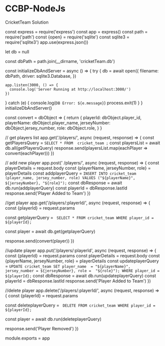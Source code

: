 # CCBP-NodeJs
CricketTeam Solution


const express = require('express')
const app = express()
const path = require('path')
const {open} = require('sqlite')
const sqlite3 = require('sqlite3')
app.use(express.json())

let db = null

const dbPath = path.join(__dirname, 'cricketTeam.db')

const initializeDbAndServer = async () => {
  try {
    db = await open({
      filename: dbPath,
      driver: sqlite3.Database,
    })

    app.listen(3000, () => {
      console.log('Server Running at http://localhost:3000/')
    })
  } catch (e) {
    console.log(`DB Error: ${e.message}`)
    process.exit(1)
  }
}
initializeDbAndServer()

const convert = dbObject => {
  return {
    playerId: dbObject.player_id,
    playerName: dbObject.player_name,
    jerseyNumber: dbObject.jersey_number,
    role: dbObject.role,
  }
}

// get players list
app.get('/players/', async (request, response) => {
  const getPlayersQuery = `SELECT *
    FROM 
     cricket_team
   ;`
  const playersList = await db.all(getPlayersQuery)
  response.send(playersList.map(eachPlayer => convert(eachPlayer)))
})

// add new player
app.post(' /players/', async (request, response) => {
  const playerDetails = request.body
  const {playerName, jerseyNumber, role} = playerDetails
  const addplayerQuery = `
    INSERT INTO
      cricket_team (player_name, jersey_number, role)
    VALUES
     ("${playerName}",
        ${jerseyNumber},
        "${role}");
     `
  const dbResponse = await db.run(addplayerQuery)
  const playerId = dbResponse.lastId
  response.send('Player Added to Team')
})

//get player
app.get('/players/:playerId/', async (request, response) => {
  const {playerId} = request.params

  const getplayerQuery = `
    SELECT *
    FROM
      cricket_team
    WHERE
     player_id = ${playerId};`

  const player = await db.get(getplayerQuery)

  response.send(convert(player))
})

//update player
app.put('/players/:playerId', async (request, response) => {
  const {playerId} = request.params
  const playerDetails = request.body
  const {playerName, jerseyNumber, role} = playerDetails
  const updateplayerQuery = `
    UPDATE
      cricket_team
    SET
      player_name  = "${playerName}",
        jersey_number = ${jerseyNumber},
       role =  "${role}");
    WHERE
      player_id = ${playerId};
     `
  const dbResponse = await db.run(updateplayerQuery)
  const playerId = dbResponse.lastId
  response.send('Player Added to Team')
})

//delete player
app.delete('/players/:playerId/', async (request, response) => {
  const {playerId} = request.params

  const deleteplayerQuery = `
    DELETE
    FROM
      cricket_team
    WHERE
     player_id = ${playerId};`

  const player = await db.run(deleteplayerQuery)

  response.send('Player Removed')
})

module.exports = app
